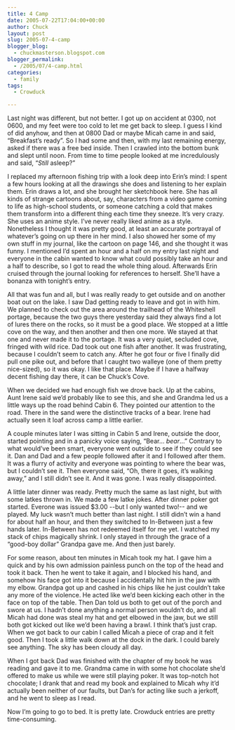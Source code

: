 ```yaml
---
title: 4 Camp
date: 2005-07-22T17:04:00+00:00
author: Chuck
layout: post
slug: 2005-07-4-camp
blogger_blog:
  - chuckmasterson.blogspot.com
blogger_permalink:
  - /2005/07/4-camp.html
categories:
  - family
tags:
  - Crowduck

---
```

Last night was different, but not better. I got up on accident at 0300, not
0600, and my feet were too cold to let me get back to sleep. I guess I kind of
did anyhow, and then at 0800 Dad or maybe Micah came in and said, “Breakfast’s
ready”. So I had some and then, with my last remaining energy, asked if there
was a free bed inside. Then I crawled into the bottom bunk and slept until
noon. From time to time people looked at me incredulously and said, “_Still_
asleep?”

I replaced my afternoon fishing trip with a look deep into Erin’s mind: I spent
a few hours looking at all the drawings she does and listening to her explain
them. Erin draws a lot, and she brought her sketchbook here. She has all kinds
of strange cartoons about, say, characters from a video game coming to life as
high-school students, or someone catching a cold that makes them transform into
a different thing each time they sneeze. It’s very crazy. She uses an anime
style. I’ve never really liked anime as a style. Nonetheless I thought it was
pretty good, at least an accurate portrayal of whatever’s going on up there in
her mind. I also showed her some of my own stuff in my journal, like the
cartoon on page 146, and she thought it was funny. I mentioned I’d spent an
hour and a half on my entry last night and everyone in the cabin wanted to know
what could possibly take an hour and a half to describe, so I got to read the
whole thing aloud. Afterwards Erin cruised through the journal looking for
references to herself. She’ll have a bonanza with tonight’s entry.

All that was fun and all, but I was really ready to get outside and on another
boat out on the lake. I saw Dad getting ready to leave and got in with him. We
planned to check out the area around the trailhead of the Whiteshell portage,
because the two guys there yesterday said they always find a lot of lures there
on the rocks, so it must be a good place. We stopped at a little cove on the
way, and then another and then one more. We stayed at that one and never made
it to the portage. It was a very quiet, secluded cove, fringed with wild rice.
Dad took out one fish after another. It was frustrating, because I couldn’t
seem to catch any. After he got four or five I finally did pull one pike out,
and before that I caught two walleye (one of them pretty nice-sized), so it was
okay. I like that place. Maybe if I have a halfway decent fishing day there, it
can be Chuck’s Cove.

When we decided we had enough fish we drove back. Up at the cabins, Aunt Irene
said we’d probably like to see this, and she and Grandma led us a little ways
up the road behind Cabin 6. They pointed our attention to the road. There in
the sand were the distinctive tracks of a bear. Irene had actually seen it loaf
across camp a little earlier. 

A couple minutes later I was sitting in Cabin 5 and Irene, outside the door,
started pointing and in a panicky voice saying, “Bear… _bear_…” Contrary to
what would’ve been smart, everyone went outside to see if they could see it.
Dan and Dad and a few people followed after it and I followed after them. It
was a flurry of activity and everyone was pointing to where the bear was, but I
couldn’t see it. Then everyone said, “Oh, there it goes, it’s walking away,”
and I still didn’t see it. And it was gone. I was really disappointed.

A little later dinner was ready. Pretty much the same as last night, but with
some latkes thrown in. We made a few latke jokes. After dinner poker got
started. Everone was issued $3.00 --but I only wanted two!-- and we played. My
luck wasn’t much better than last night. I still didn’t win a hand for about
half an hour, and then they switched to In-Between just a few hands later.
In-Between has not redeemed itself for me yet. I watched my stack of chips
magically shrink. I only stayed in through the grace of a “good-boy dollar”
Grandpa gave me. And then just barely.

For some reason, about ten minutes in Micah took my hat. I gave him a quick and
by his own admission painless punch on the top of the head and took it back.
Then he went to take it again, and I blocked his hand, and somehow his face got
into it because I accidentally hit him in the jaw with my elbow. Grandpa got up
and cashed in his chips like he just couldn’t take any more of the violence. He
acted like we’d been kicking each other in the face on top of the table. Then
Dan told us both to get out of the porch and swore at us. I hadn’t done
anything a normal person wouldn’t do, and all Micah had done was steal my hat
and get elbowed in the jaw, but we still both got kicked out like we’d been
having a brawl. I think that’s just crap. When we got back to our cabin I
called Micah a piece of crap and it felt good. Then I took a little walk down
at the dock in the dark. I could barely see anything. The sky has been cloudy
all day.

When I got back Dad was finished with the chapter of my book he was reading and
gave it to me. Grandma came in with some hot chocolate she’d offered to make us
while we were still playing poker. It was top-notch hot chocolate; I drank that
and read my book and explained to Micah why it’d actually been neither of our
faults, but Dan’s for acting like such a jerkoff, and he went to sleep as I
read.

Now I’m going to go to bed. It is pretty late. Crowduck entries are pretty
time-consuming.
